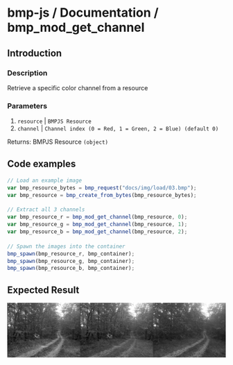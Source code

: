 # bmp-js / Documentation / bmp_mod_get_channel
## Introduction

### Description

Retrieve a specific color channel from a resource

### Parameters

1. `resource` | `BMPJS Resource`
2. `channel` | `Channel index (0 = Red, 1 = Green, 2 = Blue) (default 0)`

Returns: BMPJS Resource `(object)`

## Code examples

```js
// Load an example image
var bmp_resource_bytes = bmp_request("docs/img/load/03.bmp");
var bmp_resource = bmp_create_from_bytes(bmp_resource_bytes);

// Extract all 3 channels
var bmp_resource_r = bmp_mod_get_channel(bmp_resource, 0);
var bmp_resource_g = bmp_mod_get_channel(bmp_resource, 1);
var bmp_resource_b = bmp_mod_get_channel(bmp_resource, 2);

// Spawn the images into the container
bmp_spawn(bmp_resource_r, bmp_container);
bmp_spawn(bmp_resource_g, bmp_container);
bmp_spawn(bmp_resource_b, bmp_container);
```

## Expected Result

![expected-result](./img/016.png)
